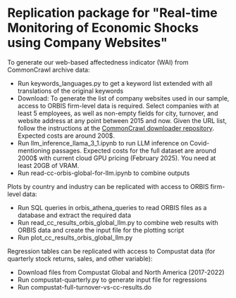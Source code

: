 # Replication package for "Real-time Monitoring of Economic Shocks using Company Websites"

To generate our web-based affectedness indicator (WAI) from CommonCrawl archive data:
  - Run keywords_languages.py to get a keyword list extended with all translations of the original keywords
  - Download: To generate the list of company websites used in our sample, access to ORBIS firm-level data is required. Select companies with at least 5 employees, as well as non-empty fields for city, turnover, and website address at any point between 2015 and now. Given the URL list, follow the instructions at the [CommonCrawl downloader repository](https://github.com/jakob-ra/cc-download). Expected costs are around 200$.
  - Run llm_inference_llama_3_1.ipynb to run LLM inference on Covid-mentioning passages. Expected costs for the full dataset are around 2000$ with current cloud GPU pricing (February 2025). You need at least 20GB of VRAM.
  - Run read-cc-orbis-global-for-llm.ipynb to combine outputs
    
Plots by country and industry can be replicated with access to ORBIS firm-level data:
  - Run SQL queries in orbis_athena_queries to read ORBIS files as a database and extract the required data
  - Run read_cc_results_orbis_global_llm.py to combine web results with ORBIS data and create the input file for the plotting script
  - Run plot_cc_results_orbis_global_llm.py

Regression tables can be replicated with access to Compustat data (for quarterly stock returns, sales, and other variable):
  - Download files from Compustat Global and North America (2017-2022)
  - Run compustat-quarterly.py to generate input file for regressions
  - Run compustat-full-turnover-vs-cc-results.do
